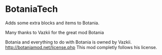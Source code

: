 # BotaniaTech

Adds some extra blocks and items to Botania.

Many thanks to Vazkii for the great mod Botania

Botania and everything to do with Botania is owned by Vazkii. http://botaniamod.net/license.php
This mod completly follows his license.